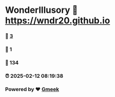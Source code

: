 # WonderIllusory :link: https://wndr20.github.io 
### :page_facing_up: [3](https://wndr20.github.io/tag.html) 
### :speech_balloon: 1 
### :hibiscus: 134 
### :alarm_clock: 2025-02-12 08:19:38 
### Powered by :heart: [Gmeek](https://github.com/Meekdai/Gmeek)
